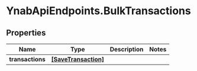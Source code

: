 # YnabApiEndpoints.BulkTransactions

## Properties
Name | Type | Description | Notes
------------ | ------------- | ------------- | -------------
**transactions** | [**[SaveTransaction]**](SaveTransaction.md) |  | 


